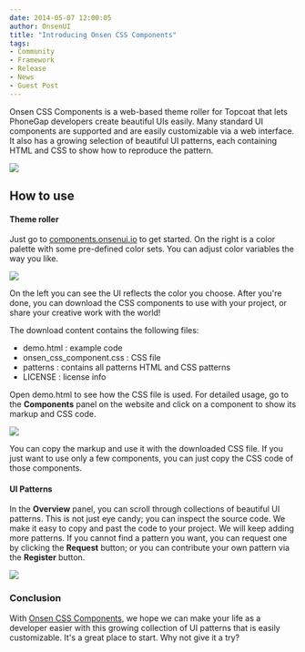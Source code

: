 ```yaml
---
date: 2014-05-07 12:00:05
author: OnsenUI
title: "Introducing Onsen CSS Components"
tags:
- Community
- Framework
- Release
- News
- Guest Post
---
```


Onsen CSS Components is a web-based theme roller for Topcoat that lets PhoneGap developers create beautiful UIs easily. Many standard UI components are supported and are easily customizable via a web interface. It also has a growing selection of beautiful UI patterns, each containing HTML and CSS to show how to reproduce the pattern.

[![](http://forms.phonegap.com/uploads/blog/2014-05/overview.png)](http://components.onsenui.io)

## How to use

#### Theme roller

Just go to [components.onsenui.io](http://components.onsenui.io) to get started. On the right is a color palette with some pre-defined color sets. You can adjust color variables the way you like.

![](http://forms.phonegap.com/uploads/blog/2014-05/red-color.png)


On the left you can see the UI reflects the color you choose. After you're done, you can download the CSS components to use with your project, or share your creative work with the world!

The download content contains the following files:

- demo.html : example code
- onsen\_css\_component.css : CSS file
- patterns : contains all patterns HTML and CSS patterns
- LICENSE : license info

Open demo.html to see how the CSS file is used. For detailed usage, go to the **Components** panel on the website and click on a component to show its markup and CSS code.

![](http://forms.phonegap.com/uploads/blog/2014-05/customize.png)

You can copy the markup and use it with the downloaded CSS file. If you just want to use only a few components, you can just copy the CSS code of those components.

#### UI Patterns

In the **Overview** panel, you can scroll through collections of beautiful UI patterns. This is not just eye candy; you can inspect the source code. We make it easy to copy and past the code to your project. We will keep adding more patterns. If you cannot find a pattern you want, you can request one by clicking the **Request** button; or you can contribute your own pattern via the **Register** button.

![](http://forms.phonegap.com/uploads/blog/2014-05/components.png)

### Conclusion

With [Onsen CSS Components](http://components.onsenui.io), we hope we can make your life as a developer easier with this growing collection of UI patterns that is easily customizable. It's a great place to start. Why not give it a try?

